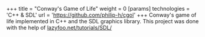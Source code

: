 +++
title = "Conway's Game of Life"
weight = 0
[params]
  technologies = 'C++ & SDL'
  url = 'https://github.com/philip-h/cgol'
+++
Conway's game of life implemented in C++ and the SDL graphics library. This project was done with the help of [lazyfoo.net/tutorials/SDL/](lazyfoo.net/tutorials/SDL/)

